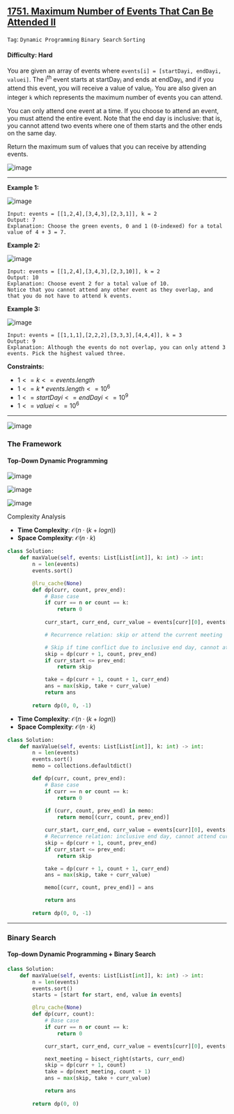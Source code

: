 ## [1751. Maximum Number of Events That Can Be Attended II](https://leetcode.com/problems/maximum-number-of-events-that-can-be-attended-ii/)

```Tag```: ```Dynamic Programming``` ```Binary Search``` ```Sorting```

#### Difficulty: Hard

You are given an array of events where ```events[i] = [startDayi, endDayi, valuei]```. The i<sup>th</sup> event starts at startDay<sub>i</sub> and ends at endDay<sub>i</sub>, and if you attend this event, you will receive a value of value<sub>i</sub>. You are also given an integer ```k``` which represents the maximum number of events you can attend.

You can only attend one event at a time. If you choose to attend an event, you must attend the entire event. Note that the end day is inclusive: that is, you cannot attend two events where one of them starts and the other ends on the same day.

Return the maximum sum of values that you can receive by attending events.

![image](https://github.com/quananhle/Python/assets/35042430/248cee25-a729-464b-8239-4ce94e79f93f)

---

__Example 1:__

![image](https://assets.leetcode.com/uploads/2021/01/10/screenshot-2021-01-11-at-60048-pm.png)

```
Input: events = [[1,2,4],[3,4,3],[2,3,1]], k = 2
Output: 7
Explanation: Choose the green events, 0 and 1 (0-indexed) for a total value of 4 + 3 = 7.
```

__Example 2:__

![image](https://assets.leetcode.com/uploads/2021/01/10/screenshot-2021-01-11-at-60150-pm.png)

```
Input: events = [[1,2,4],[3,4,3],[2,3,10]], k = 2
Output: 10
Explanation: Choose event 2 for a total value of 10.
Notice that you cannot attend any other event as they overlap, and that you do not have to attend k events.
```

__Example 3:__

![image](https://assets.leetcode.com/uploads/2021/01/10/screenshot-2021-01-11-at-60703-pm.png)
```
Input: events = [[1,1,1],[2,2,2],[3,3,3],[4,4,4]], k = 3
Output: 9
Explanation: Although the events do not overlap, you can only attend 3 events. Pick the highest valued three.
```

__Constraints:__

- $1 <= k <= events.length$
- $1 <= k * events.length <= 10^{6}$
- $1 <= startDayi <= endDayi <= 10^{9}$
- $1 <= valuei <= 10^{6}$

---

![image](https://leetcode.com/problems/maximum-number-of-events-that-can-be-attended-ii/Figures/1751/b1.png)

### The Framework

#### Top-Down Dynamic Programming

![image](https://leetcode.com/problems/maximum-number-of-events-that-can-be-attended-ii/Figures/1751/3.png)

![image](https://leetcode.com/problems/maximum-number-of-events-that-can-be-attended-ii/Figures/1751/4.png)

![image](https://leetcode.com/problems/maximum-number-of-events-that-can-be-attended-ii/Figures/1751/5.png)


Complexity Analysis

- __Time Complexity__: $\mathcal{O}(n⋅(k+log⁡n))$
- __Space Complexity__: $\mathcal{O}(n \cdot k)$

```Python
class Solution:
    def maxValue(self, events: List[List[int]], k: int) -> int:
        n = len(events)
        events.sort()

        @lru_cache(None)
        def dp(curr, count, prev_end):
            # Base case
            if curr == n or count == k:
                return 0
            
            curr_start, curr_end, curr_value = events[curr][0], events[curr][1], events[curr][2]

            # Recurrence relation: skip or attend the current meeting

            # Skip if time conflict due to inclusive end day, cannot attend current event, move to another event
            skip = dp(curr + 1, count, prev_end)
            if curr_start <= prev_end:
                return skip

            take = dp(curr + 1, count + 1, curr_end)
            ans = max(skip, take + curr_value)
            return ans
        
        return dp(0, 0, -1)
```

- __Time Complexity__: $\mathcal{O}(n⋅(k+log⁡n))$
- __Space Complexity__: $\mathcal{O}(n \cdot k)$

```Python
class Solution:
    def maxValue(self, events: List[List[int]], k: int) -> int:
        n = len(events)
        events.sort()
        memo = collections.defaultdict()

        def dp(curr, count, prev_end):
            # Base case
            if curr == n or count == k:
                return 0
            
            if (curr, count, prev_end) in memo:
                return memo[(curr, count, prev_end)]

            curr_start, curr_end, curr_value = events[curr][0], events[curr][1], events[curr][2]
            # Recurrence relation: inclusive end day, cannot attend current event, move to another event
            skip = dp(curr + 1, count, prev_end)
            if curr_start <= prev_end:
                return skip

            take = dp(curr + 1, count + 1, curr_end)
            ans = max(skip, take + curr_value)

            memo[(curr, count, prev_end)] = ans

            return ans
        
        return dp(0, 0, -1)
```

---


### Binary Search

#### Top-down Dynamic Programming + Binary Search

```Python
class Solution:
    def maxValue(self, events: List[List[int]], k: int) -> int:
        n = len(events)
        events.sort()
        starts = [start for start, end, value in events]

        @lru_cache(None)
        def dp(curr, count):
            # Base case
            if curr == n or count == k:
                return 0

            curr_start, curr_end, curr_value = events[curr][0], events[curr][1], events[curr][2]

            next_meeting = bisect_right(starts, curr_end)
            skip = dp(curr + 1, count)
            take = dp(next_meeting, count + 1)
            ans = max(skip, take + curr_value)

            return ans
        
        return dp(0, 0)
```

```Python

```
